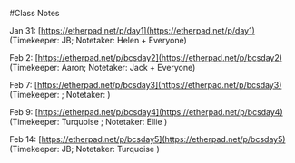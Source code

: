 
#Class Notes

Jan 31: [https://etherpad.net/p/day1](https://etherpad.net/p/day1) (Timekeeper: JB; Notetaker: Helen + Everyone)

Feb 2: [https://etherpad.net/p/bcsday2](https://etherpad.net/p/bcsday2) (Timekeeper: Aaron; Notetaker: Jack + Everyone)

Feb 7: [https://etherpad.net/p/bcsday3](https://etherpad.net/p/bcsday3) (Timekeeper: ; Notetaker: )

Feb 9: [https://etherpad.net/p/bcsday4](https://etherpad.net/p/bcsday4) (Timekeeper: Turquoise ; Notetaker: Ellie )

Feb 14: [https://etherpad.net/p/bcsday5](https://etherpad.net/p/bcsday5) (Timekeeper: JB; Notetaker: Turquoise )
